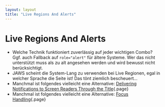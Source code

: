 ```yaml
---
layout: layout
title: "Live Regions And Alerts"
---
```


# Live Regions And Alerts

- Welche Technik funktioniert zuverlässig auf jeder wichtigen Combo? Ggf. auch Fallback auf `role="alert"` für ältere Systeme. Wer das nicht unterstützt muss als zu alt angesehen werden und wird bewusst nicht berücksichtigt.
- JAWS scheint die System-Lang zu verwenden bei Live Regionen, egal in welcher Sprache die Seite ist! Das tönt ziemlich bescheuert...
- Manchmal ist folgendes vielleicht eine Alternative: [Delivering Notifications to Screen Readers Through the Title](/code-examples/title/delivering-notifications-to-screen-readers-through-the-title){.page}
- Manchmal ist folgendes vielleicht eine Alternative: [Focus Handling](/code-examples/focus-handling){.page}